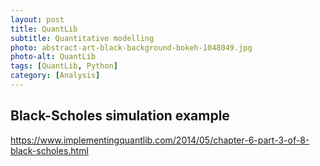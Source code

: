 ```yaml
---
layout: post
title: QuantLib
subtitle: Quantitative modelling
photo: abstract-art-black-background-bokeh-1048049.jpg
photo-alt: QuantLib
tags: [QuantLib, Python]
category: [Analysis]
---
```


## Black-Scholes simulation example
https://www.implementingquantlib.com/2014/05/chapter-6-part-3-of-8-black-scholes.html